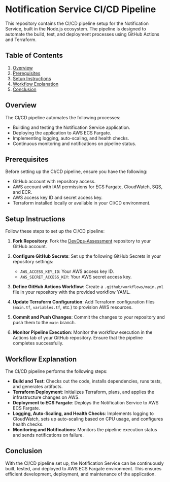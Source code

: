 # Notification Service CI/CD Pipeline

This repository contains the CI/CD pipeline setup for the Notification Service, built in the Node.js ecosystem. The pipeline is designed to automate the build, test, and deployment processes using GitHub Actions and Terraform.

## Table of Contents

1. [Overview](#overview)
2. [Prerequisites](#prerequisites)
3. [Setup Instructions](#setup-instructions)
4. [Workflow Explanation](#workflow-explanation)
5. [Conclusion](#conclusion)

## Overview

The CI/CD pipeline automates the following processes:

- Building and testing the Notification Service application.
- Deploying the application to AWS ECS Fargate.
- Implementing logging, auto-scaling, and health checks.
- Continuous monitoring and notifications on pipeline status.

## Prerequisites

Before setting up the CI/CD pipeline, ensure you have the following:

- GitHub account with repository access.
- AWS account with IAM permissions for ECS Fargate, CloudWatch, SQS, and ECR.
- AWS access key ID and secret access key.
- Terraform installed locally or available in your CI/CD environment.

## Setup Instructions

Follow these steps to set up the CI/CD pipeline:

1. **Fork Repository**: Fork the [DevOps-Assessment](https://github.com/PearlThoughts/DevOps-Assessment) repository to your GitHub account.

2. **Configure GitHub Secrets**: Set up the following GitHub Secrets in your repository settings:
   - `AWS_ACCESS_KEY_ID`: Your AWS access key ID.
   - `AWS_SECRET_ACCESS_KEY`: Your AWS secret access key.

3. **Define GitHub Actions Workflow**: Create a `.github/workflows/main.yml` file in your repository with the provided workflow YAML.

4. **Update Terraform Configuration**: Add Terraform configuration files (`main.tf`, `variables.tf`, etc.) to provision AWS resources.

5. **Commit and Push Changes**: Commit the changes to your repository and push them to the `main` branch.

6. **Monitor Pipeline Execution**: Monitor the workflow execution in the Actions tab of your GitHub repository. Ensure that the pipeline completes successfully.

## Workflow Explanation

The CI/CD pipeline performs the following steps:

- **Build and Test**: Checks out the code, installs dependencies, runs tests, and generates artifacts.
- **Terraform Deployment**: Initializes Terraform, plans, and applies the infrastructure changes on AWS.
- **Deployment to ECS Fargate**: Deploys the Notification Service to AWS ECS Fargate.
- **Logging, Auto-Scaling, and Health Checks**: Implements logging to CloudWatch, sets up auto-scaling based on CPU usage, and configures health checks.
- **Monitoring and Notifications**: Monitors the pipeline execution status and sends notifications on failure.

## Conclusion

With the CI/CD pipeline set up, the Notification Service can be continuously built, tested, and deployed to AWS ECS Fargate environment. This ensures efficient development, deployment, and maintenance of the application.



